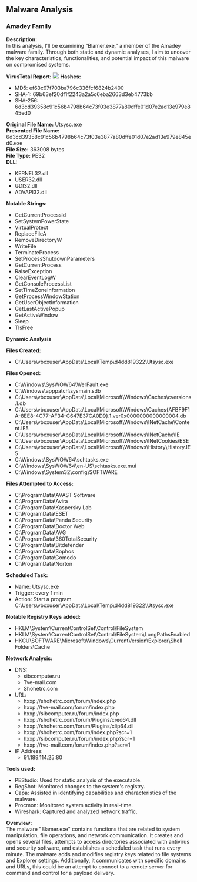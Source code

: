 ## Malware Analysis
### Amadey Family

**Description:**  
In this analysis, I'll be examining “Blamer.exe,” a member of the Amadey malware family. Through both static and dynamic analyses, I aim to uncover the key characteristics, functionalities, and potential impact of this malware on compromised systems.

**VirusTotal Report:**
<img src="https://i.imgur.com/A5LNpRd.png">
**Hashes:**  
- MD5: ef63c97f703ba796c336fcf6824b2400  
- SHA-1: 69b63ef20df1f2243a2a5c6eba2663d3eb4773bb  
- SHA-256: 6d3cd39358c91c56b4798b64c73f03e3877a80dffe01d07e2ad13e979e845ed0

**Original File Name:** Utsysc.exe  
**Presented File Name:** 6d3cd39358c91c56b4798b64c73f03e3877a80dffe01d07e2ad13e979e845ed0.exe  
**File Size:** 363008 bytes  
**File Type:** PE32  
**DLL:**  
- KERNEL32.dll  
- USER32.dll  
- GDI32.dll  
- ADVAPI32.dll

**Notable Strings:**  
- GetCurrentProcessId  
- SetSystemPowerState  
- VirtualProtect  
- ReplaceFileA  
- RemoveDirectoryW  
- WriteFile  
- TerminateProcess  
- SetProcessShutdownParameters  
- GetCurrentProcess  
- RaiseException  
- ClearEventLogW  
- GetConsoleProcessList  
- SetTimeZoneInformation  
- GetProcessWindowStation  
- GetUserObjectInformation  
- GetLastActivePopup  
- GetActiveWindow  
- Sleep  
- TlsFree

**Dynamic Analysis**

**Files Created:**  
- C:\Users\vboxuser\AppData\Local\Temp\d4dd819322\Utsysc.exe

**Files Opened:**  
- C:\Windows\SysWOW64\WerFault.exe  
- C:\Windows\apppatch\sysmain.sdb  
- C:\Users\vboxuser\AppData\Local\Microsoft\Windows\Caches\cversions.1.db  
- C:\Users\vboxuser\AppData\Local\Microsoft\Windows\Caches\{AFBF9F1A-8EE8-4C77-AF34-C647E37CA0D9}.1.ver0x0000000000000004.db  
- C:\Users\vboxuser\AppData\Local\Microsoft\Windows\INetCache\Content.IE5  
- C:\Users\vboxuser\AppData\Local\Microsoft\Windows\INetCache\IE  
- C:\Users\vboxuser\AppData\Local\Microsoft\Windows\INetCookies\ESE  
- C:\Users\vboxuser\AppData\Local\Microsoft\Windows\History\History.IE5  
- C:\Windows\SysWOW64\schtasks.exe  
- C:\Windows\SysWOW64\en-US\schtasks.exe.mui  
- C:\Windows\System32\config\SOFTWARE

**Files Attempted to Access:**  
- C:\ProgramData\AVAST Software  
- C:\ProgramData\Avira  
- C:\ProgramData\Kaspersky Lab  
- C:\ProgramData\ESET  
- C:\ProgramData\Panda Security  
- C:\ProgramData\Doctor Web  
- C:\ProgramData\AVG  
- C:\ProgramData\360TotalSecurity  
- C:\ProgramData\Bitdefender  
- C:\ProgramData\Sophos  
- C:\ProgramData\Comodo  
- C:\ProgramData\Norton

**Scheduled Task:**  
- Name: Utsysc.exe  
- Trigger: every 1 min  
- Action: Start a program C:\Users\vboxuser\AppData\Local\Temp\d4dd819322\Utsysc.exe

**Notable Registry Keys added:**  
- HKLM\System\CurrentControlSet\Control\FileSystem  
- HKLM\System\CurrentControlSet\Control\FileSystem\LongPathsEnabled  
- HKCU\SOFTWARE\Microsoft\Windows\CurrentVersion\Explorer\Shell Folders\Cache

**Network Analysis:**  
- DNS:  
  - sibcomputer.ru  
  - Tve-mail.com  
  - Shohetrc.com  
- URL:  
  - hxxp://shohetrc.com/forum/index.php  
  - hxxp://tve-mail.com/forum/index.php  
  - hxxp://sibcomputer.ru/forum/index.php  
  - hxxp://shohetrc.com/forum/Plugins/cred64.dll  
  - hxxp://shohetrc.com/forum/Plugins/clip64.dll  
  - hxxp://shohetrc.com/forum/index.php?scr=1  
  - hxxp://sibcomputer.ru/forum/index.php?scr=1  
  - hxxp://tve-mail.com/forum/index.php?scr=1  
- IP Address:  
  - 91.189.114.25:80

**Tools used:**  
- PEStudio: Used for static analysis of the executable.
- RegShot: Monitored changes to the system's registry.
- Capa: Assisted in identifying capabilities and characteristics of the malware.
- Procmon: Monitored system activity in real-time.
- Wireshark: Captured and analyzed network traffic.

**Overview:**  
The malware "Blamer.exe" contains functions that are related to system manipulation, file operations, and network communication. It creates and opens several files, attempts to access directories associated with antivirus and security software, and establishes a scheduled task that runs every minute. The malware adds and modifies registry keys related to file systems and Explorer settings. Additionally, it communicates with specific domains and URLs, this could be an attempt to connect to a remote server for command and control for a payload delivery.
